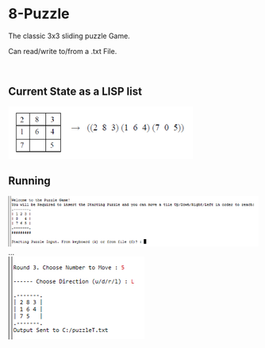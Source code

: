 # 8-Puzzle

The classic 3x3 sliding puzzle Game.

Can read/write to/from a .txt File.

<br/>

## Current State as a LISP list

<img src="https://raw.githubusercontent.com/spykard/8Puzzle-LISP/master/Screenshots/Logic.PNG">

## Running

<img src="https://raw.githubusercontent.com/spykard/8Puzzle-LISP/master/Screenshots/Start.PNG">
...<br/>
<img src="https://raw.githubusercontent.com/spykard/8Puzzle-LISP/master/Screenshots/RandomRound.PNG">

